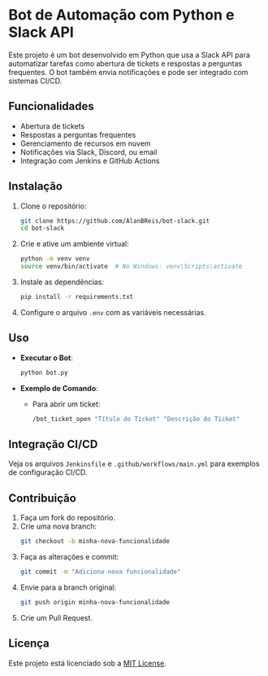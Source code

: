 # Bot de Automação com Python e Slack API

Este projeto é um bot desenvolvido em Python que usa a Slack API para automatizar tarefas como abertura de tickets e respostas a perguntas frequentes. O bot também envia notificações e pode ser integrado com sistemas CI/CD.

## Funcionalidades

- Abertura de tickets
- Respostas a perguntas frequentes
- Gerenciamento de recursos em nuvem
- Notificações via Slack, Discord, ou email
- Integração com Jenkins e GitHub Actions

## Instalação

1. Clone o repositório:
    ```bash
    git clone https://github.com/AlanBReis/bot-slack.git
    cd bot-slack
    ```

2. Crie e ative um ambiente virtual:
    ```bash
    python -m venv venv
    source venv/bin/activate  # No Windows: venv\Scripts\activate
    ```

3. Instale as dependências:
    ```bash
    pip install -r requirements.txt
    ```

4. Configure o arquivo `.env` com as variáveis necessárias.

## Uso

- **Executar o Bot**:
    ```bash
    python bot.py
    ```

- **Exemplo de Comando**:
    - Para abrir um ticket:
        ```bash
        /bot_ticket_open "Título do Ticket" "Descrição do Ticket"
        ```

## Integração CI/CD

Veja os arquivos `Jenkinsfile` e `.github/workflows/main.yml` para exemplos de configuração CI/CD.

## Contribuição

1. Faça um fork do repositório.
2. Crie uma nova branch:
    ```bash
    git checkout -b minha-nova-funcionalidade
    ```
3. Faça as alterações e commit:
    ```bash
    git commit -m "Adiciona nova funcionalidade"
    ```
4. Envie para a branch original:
    ```bash
    git push origin minha-nova-funcionalidade
    ```
5. Crie um Pull Request.

## Licença

Este projeto está licenciado sob a [MIT License](LICENSE).
